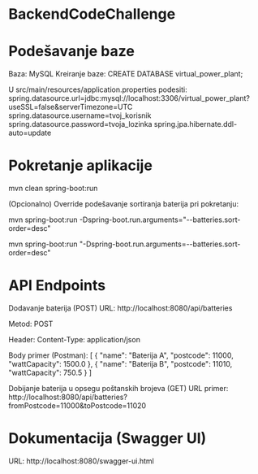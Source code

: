 # BackendCodeChallenge

# Podešavanje baze
Baza: MySQL
Kreiranje baze: 
CREATE DATABASE virtual_power_plant;

U src/main/resources/application.properties podesiti:
spring.datasource.url=jdbc:mysql://localhost:3306/virtual_power_plant?useSSL=false&serverTimezone=UTC
spring.datasource.username=tvoj_korisnik
spring.datasource.password=tvoja_lozinka
spring.jpa.hibernate.ddl-auto=update


# Pokretanje aplikacije
mvn clean spring-boot:run

(Opcionalno) Override podešavanje sortiranja baterija pri pokretanju:

mvn spring-boot:run -Dspring-boot.run.arguments="--batteries.sort-order=desc"

mvn spring-boot:run "-Dspring-boot.run.arguments=--batteries.sort-order=desc"


# API Endpoints

Dodavanje baterija (POST)
URL: http://localhost:8080/api/batteries

Metod: POST

Header: Content-Type: application/json

Body primer (Postman):
[
  {
    "name": "Baterija A",
    "postcode": 11000,
    "wattCapacity": 1500.0
  },
  {
    "name": "Baterija B",
    "postcode": 11010,
    "wattCapacity": 750.5
  }
]


Dobijanje baterija u opsegu poštanskih brojeva (GET)
URL primer:
http://localhost:8080/api/batteries?fromPostcode=11000&toPostcode=11020



# Dokumentacija (Swagger UI)

URL: http://localhost:8080/swagger-ui.html
